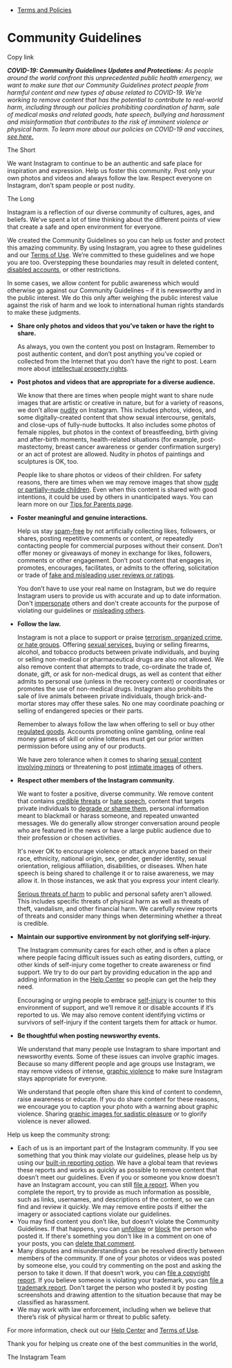 *   [Terms and Policies](https://help.instagram.com/1417489251945243/?helpref=breadcrumb)

Community Guidelines
====================

Copy link

_**COVID-19: Community Guidelines Updates and Protections:** As people around the world confront this unprecedented public health emergency, we want to make sure that our Community Guidelines protect people from harmful content and new types of abuse related to COVID-19. We’re working to remove content that has the potential to contribute to real-world harm, including through our policies prohibiting coordination of harm, sale of medical masks and related goods, hate speech, bullying and harassment and misinformation that contributes to the risk of imminent violence or physical harm. To learn more about our policies on COVID-19 and vaccines, [see here.](https://help.instagram.com/697825587576762?helpref=faq_content)_

The Short

We want Instagram to continue to be an authentic and safe place for inspiration and expression. Help us foster this community. Post only your own photos and videos and always follow the law. Respect everyone on Instagram, don’t spam people or post nudity.

The Long

Instagram is a reflection of our diverse community of cultures, ages, and beliefs. We’ve spent a lot of time thinking about the different points of view that create a safe and open environment for everyone.

We created the Community Guidelines so you can help us foster and protect this amazing community. By using Instagram, you agree to these guidelines and our [Terms of Use](https://www.instagram.com/legal/terms). We’re committed to these guidelines and we hope you are too. Overstepping these boundaries may result in deleted content, [disabled accounts](https://help.instagram.com/366993040048856?helpref=faq_content), or other restrictions.

In some cases, we allow content for public awareness which would otherwise go against our Community Guidelines – if it is newsworthy and in the public interest. We do this only after weighing the public interest value against the risk of harm and we look to international human rights standards to make these judgments.

*   **Share only photos and videos that you’ve taken or have the right to share.**
    
    As always, you own the content you post on Instagram. Remember to post authentic content, and don’t post anything you’ve copied or collected from the Internet that you don’t have the right to post. Learn more about [intellectual property rights](https://help.instagram.com/126382350847838?helpref=faq_content).
    
*   **Post photos and videos that are appropriate for a diverse audience.**
    
    We know that there are times when people might want to share nude images that are artistic or creative in nature, but for a variety of reasons, we don’t allow [nudity](https://l.instagram.com/?u=https%3A%2F%2Fwww.facebook.com%2Fcommunitystandards%2Fadult_nudity_sexual_activity&e=AT2l9Ji7TCpDjV28pI3pZa5qYF4q0mwMOIyOcDzk14Az1ibFjVTFMg0uK90pee5YxtiJCBY1hce9dbnWPyaYU1ONZm_CfqWSRVHPutsslg5TJygPSJnTcJvqGd6h97XlM-ewoeoPDqeWoe_R70ipAQ) on Instagram. This includes photos, videos, and some digitally-created content that show sexual intercourse, genitals, and close-ups of fully-nude buttocks. It also includes some photos of female nipples, but photos in the context of breastfeeding, birth giving and after-birth moments, health-related situations (for example, post-mastectomy, breast cancer awareness or gender confirmation surgery) or an act of protest are allowed. Nudity in photos of paintings and sculptures is OK, too.
    
    People like to share photos or videos of their children. For safety reasons, there are times when we may remove images that show [nude or partially-nude children](https://l.instagram.com/?u=https%3A%2F%2Fwww.facebook.com%2Fcommunitystandards%2Fchild_nudity_sexual_exploitation&e=AT2l9Ji7TCpDjV28pI3pZa5qYF4q0mwMOIyOcDzk14Az1ibFjVTFMg0uK90pee5YxtiJCBY1hce9dbnWPyaYU1ONZm_CfqWSRVHPutsslg5TJygPSJnTcJvqGd6h97XlM-ewoeoPDqeWoe_R70ipAQ). Even when this content is shared with good intentions, it could be used by others in unanticipated ways. You can learn more on our [Tips for Parents page](https://help.instagram.com/154475974694511/?helpref=faq_content).
    
*   **Foster meaningful and genuine interactions.**
    
    Help us stay [spam-free](https://l.instagram.com/?u=https%3A%2F%2Fwww.facebook.com%2Fcommunitystandards%2Fspam&e=AT2l9Ji7TCpDjV28pI3pZa5qYF4q0mwMOIyOcDzk14Az1ibFjVTFMg0uK90pee5YxtiJCBY1hce9dbnWPyaYU1ONZm_CfqWSRVHPutsslg5TJygPSJnTcJvqGd6h97XlM-ewoeoPDqeWoe_R70ipAQ) by not artificially collecting likes, followers, or shares, posting repetitive comments or content, or repeatedly contacting people for commercial purposes without their consent. Don’t offer money or giveaways of money in exchange for likes, followers, comments or other engagement. Don’t post content that engages in, promotes, encourages, facilitates, or admits to the offering, solicitation or trade of [fake and misleading user reviews or ratings](https://l.instagram.com/?u=https%3A%2F%2Fwww.facebook.com%2Fcommunitystandards%2Ffraud_deception&e=AT2l9Ji7TCpDjV28pI3pZa5qYF4q0mwMOIyOcDzk14Az1ibFjVTFMg0uK90pee5YxtiJCBY1hce9dbnWPyaYU1ONZm_CfqWSRVHPutsslg5TJygPSJnTcJvqGd6h97XlM-ewoeoPDqeWoe_R70ipAQ).
    
    You don’t have to use your real name on Instagram, but we do require Instagram users to provide us with accurate and up to date information. Don't [impersonate](https://l.instagram.com/?u=https%3A%2F%2Fwww.facebook.com%2Fcommunitystandards%2Fmisrepresentation&e=AT2l9Ji7TCpDjV28pI3pZa5qYF4q0mwMOIyOcDzk14Az1ibFjVTFMg0uK90pee5YxtiJCBY1hce9dbnWPyaYU1ONZm_CfqWSRVHPutsslg5TJygPSJnTcJvqGd6h97XlM-ewoeoPDqeWoe_R70ipAQ) others and don't create accounts for the purpose of violating our guidelines or [misleading others](https://l.instagram.com/?u=https%3A%2F%2Ftransparency.fb.com%2Fpolicies%2Fcommunity-standards%2Finauthentic-behavior%2F&e=AT2l9Ji7TCpDjV28pI3pZa5qYF4q0mwMOIyOcDzk14Az1ibFjVTFMg0uK90pee5YxtiJCBY1hce9dbnWPyaYU1ONZm_CfqWSRVHPutsslg5TJygPSJnTcJvqGd6h97XlM-ewoeoPDqeWoe_R70ipAQ).
    
*   **Follow the law.**
    
    Instagram is not a place to support or praise [terrorism, organized crime, or hate groups](https://l.instagram.com/?u=https%3A%2F%2Fwww.facebook.com%2Fcommunitystandards%2Fdangerous_individuals_organizations&e=AT2l9Ji7TCpDjV28pI3pZa5qYF4q0mwMOIyOcDzk14Az1ibFjVTFMg0uK90pee5YxtiJCBY1hce9dbnWPyaYU1ONZm_CfqWSRVHPutsslg5TJygPSJnTcJvqGd6h97XlM-ewoeoPDqeWoe_R70ipAQ). Offering [sexual services](https://l.instagram.com/?u=https%3A%2F%2Fwww.facebook.com%2Fcommunitystandards%2Fsexual_solicitation&e=AT2l9Ji7TCpDjV28pI3pZa5qYF4q0mwMOIyOcDzk14Az1ibFjVTFMg0uK90pee5YxtiJCBY1hce9dbnWPyaYU1ONZm_CfqWSRVHPutsslg5TJygPSJnTcJvqGd6h97XlM-ewoeoPDqeWoe_R70ipAQ), buying or selling firearms, alcohol, and tobacco products between private individuals, and buying or selling non-medical or pharmaceutical drugs are also not allowed. We also remove content that attempts to trade, co-ordinate the trade of, donate, gift, or ask for non-medical drugs, as well as content that either admits to personal use (unless in the recovery context) or coordinates or promotes the use of non-medical drugs. Instagram also prohibits the sale of live animals between private individuals, though brick-and-mortar stores may offer these sales. No one may coordinate poaching or selling of endangered species or their parts.
    
    Remember to always follow the law when offering to sell or buy other [regulated goods](https://l.instagram.com/?u=https%3A%2F%2Fwww.facebook.com%2Fcommunitystandards%2Fregulated_goods&e=AT2l9Ji7TCpDjV28pI3pZa5qYF4q0mwMOIyOcDzk14Az1ibFjVTFMg0uK90pee5YxtiJCBY1hce9dbnWPyaYU1ONZm_CfqWSRVHPutsslg5TJygPSJnTcJvqGd6h97XlM-ewoeoPDqeWoe_R70ipAQ). Accounts promoting online gambling, online real money games of skill or online lotteries must get our prior written permission before using any of our products.
    
    We have zero tolerance when it comes to sharing [sexual content involving minors](https://l.instagram.com/?u=https%3A%2F%2Fwww.facebook.com%2Fcommunitystandards%2Fchild_nudity_sexual_exploitation&e=AT2l9Ji7TCpDjV28pI3pZa5qYF4q0mwMOIyOcDzk14Az1ibFjVTFMg0uK90pee5YxtiJCBY1hce9dbnWPyaYU1ONZm_CfqWSRVHPutsslg5TJygPSJnTcJvqGd6h97XlM-ewoeoPDqeWoe_R70ipAQ) or threatening to post [intimate images](https://l.instagram.com/?u=https%3A%2F%2Fwww.facebook.com%2Fcommunitystandards%2Fsexual_exploitation_adults&e=AT2l9Ji7TCpDjV28pI3pZa5qYF4q0mwMOIyOcDzk14Az1ibFjVTFMg0uK90pee5YxtiJCBY1hce9dbnWPyaYU1ONZm_CfqWSRVHPutsslg5TJygPSJnTcJvqGd6h97XlM-ewoeoPDqeWoe_R70ipAQ) of others.
    
*   **Respect other members of the Instagram community.**
    
    We want to foster a positive, diverse community. We remove content that contains [credible threats](https://l.instagram.com/?u=https%3A%2F%2Fwww.facebook.com%2Fcommunitystandards%2Fcredible_violence&e=AT2l9Ji7TCpDjV28pI3pZa5qYF4q0mwMOIyOcDzk14Az1ibFjVTFMg0uK90pee5YxtiJCBY1hce9dbnWPyaYU1ONZm_CfqWSRVHPutsslg5TJygPSJnTcJvqGd6h97XlM-ewoeoPDqeWoe_R70ipAQ) or [hate speech](https://l.instagram.com/?u=https%3A%2F%2Fwww.facebook.com%2Fcommunitystandards%2Fhate_speech&e=AT2l9Ji7TCpDjV28pI3pZa5qYF4q0mwMOIyOcDzk14Az1ibFjVTFMg0uK90pee5YxtiJCBY1hce9dbnWPyaYU1ONZm_CfqWSRVHPutsslg5TJygPSJnTcJvqGd6h97XlM-ewoeoPDqeWoe_R70ipAQ), content that targets private individuals to [degrade or shame them](https://l.instagram.com/?u=https%3A%2F%2Fwww.facebook.com%2Fcommunitystandards%2Fbullying&e=AT2l9Ji7TCpDjV28pI3pZa5qYF4q0mwMOIyOcDzk14Az1ibFjVTFMg0uK90pee5YxtiJCBY1hce9dbnWPyaYU1ONZm_CfqWSRVHPutsslg5TJygPSJnTcJvqGd6h97XlM-ewoeoPDqeWoe_R70ipAQ), personal information meant to blackmail or harass someone, and repeated unwanted messages. We do generally allow stronger conversation around people who are featured in the news or have a large public audience due to their profession or chosen activities.
    
    It's never OK to encourage violence or attack anyone based on their race, ethnicity, national origin, sex, gender, gender identity, sexual orientation, religious affiliation, disabilities, or diseases. When hate speech is being shared to challenge it or to raise awareness, we may allow it. In those instances, we ask that you express your intent clearly.
    
    [Serious threats of harm](https://l.instagram.com/?u=https%3A%2F%2Fwww.facebook.com%2Fcommunitystandards%2Fcredible_violence&e=AT2l9Ji7TCpDjV28pI3pZa5qYF4q0mwMOIyOcDzk14Az1ibFjVTFMg0uK90pee5YxtiJCBY1hce9dbnWPyaYU1ONZm_CfqWSRVHPutsslg5TJygPSJnTcJvqGd6h97XlM-ewoeoPDqeWoe_R70ipAQ) to public and personal safety aren't allowed. This includes specific threats of physical harm as well as threats of theft, vandalism, and other financial harm. We carefully review reports of threats and consider many things when determining whether a threat is credible.
    
*   **Maintain our supportive environment by not glorifying self-injury.**
    
    The Instagram community cares for each other, and is often a place where people facing difficult issues such as eating disorders, cutting, or other kinds of self-injury come together to create awareness or find support. We try to do our part by providing education in the app and adding information in the [Help Center](https://help.instagram.com/) so people can get the help they need.
    
    Encouraging or urging people to embrace [self-injury](https://l.instagram.com/?u=https%3A%2F%2Fwww.facebook.com%2Fcommunitystandards%2Fsuicide_self_injury_violence&e=AT2l9Ji7TCpDjV28pI3pZa5qYF4q0mwMOIyOcDzk14Az1ibFjVTFMg0uK90pee5YxtiJCBY1hce9dbnWPyaYU1ONZm_CfqWSRVHPutsslg5TJygPSJnTcJvqGd6h97XlM-ewoeoPDqeWoe_R70ipAQ) is counter to this environment of support, and we’ll remove it or disable accounts if it’s reported to us. We may also remove content identifying victims or survivors of self-injury if the content targets them for attack or humor.
    
*   **Be thoughtful when posting newsworthy events.**
    
    We understand that many people use Instagram to share important and newsworthy events. Some of these issues can involve graphic images. Because so many different people and age groups use Instagram, we may remove videos of intense, [graphic violence](https://l.instagram.com/?u=https%3A%2F%2Fwww.facebook.com%2Fcommunitystandards%2Fgraphic_violence&e=AT2l9Ji7TCpDjV28pI3pZa5qYF4q0mwMOIyOcDzk14Az1ibFjVTFMg0uK90pee5YxtiJCBY1hce9dbnWPyaYU1ONZm_CfqWSRVHPutsslg5TJygPSJnTcJvqGd6h97XlM-ewoeoPDqeWoe_R70ipAQ) to make sure Instagram stays appropriate for everyone.
    
    We understand that people often share this kind of content to condemn, raise awareness or educate. If you do share content for these reasons, we encourage you to caption your photo with a warning about graphic violence. Sharing [graphic images for sadistic pleasure](https://l.instagram.com/?u=https%3A%2F%2Fwww.facebook.com%2Fcommunitystandards%2Fcruel_insensitive&e=AT2l9Ji7TCpDjV28pI3pZa5qYF4q0mwMOIyOcDzk14Az1ibFjVTFMg0uK90pee5YxtiJCBY1hce9dbnWPyaYU1ONZm_CfqWSRVHPutsslg5TJygPSJnTcJvqGd6h97XlM-ewoeoPDqeWoe_R70ipAQ) or to glorify violence is never allowed.
    

Help us keep the community strong:

*   Each of us is an important part of the Instagram community. If you see something that you think may violate our guidelines, please help us by using our [built-in reporting option](https://help.instagram.com/165828726894770?helpref=faq_content). We have a global team that reviews these reports and works as quickly as possible to remove content that doesn’t meet our guidelines. Even if you or someone you know doesn’t have an Instagram account, you can still [file a report](https://help.instagram.com/contact/383679321740945). When you complete the report, try to provide as much information as possible, such as links, usernames, and descriptions of the content, so we can find and review it quickly. We may remove entire posts if either the imagery or associated captions violate our guidelines.
*   You may find content you don’t like, but doesn’t violate the Community Guidelines. If that happens, you can [unfollow](https://help.instagram.com/286340048138725?helpref=faq_content) or [block](https://help.instagram.com/426700567389543/?helpref=faq_content) the person who posted it. If there's something you don't like in a comment on one of your posts, you can [delete that comment](https://help.instagram.com/289098941190483?helpref=faq_content).
*   Many disputes and misunderstandings can be resolved directly between members of the community. If one of your photos or videos was posted by someone else, you could try commenting on the post and asking the person to take it down. If that doesn’t work, you can [file a copyright report](https://help.instagram.com/126382350847838?helpref=faq_content). If you believe someone is violating your trademark, you can [file a trademark report](https://help.instagram.com/222826637847963?helpref=faq_content). Don't target the person who posted it by posting screenshots and drawing attention to the situation because that may be classified as harassment.
*   We may work with law enforcement, including when we believe that there’s risk of physical harm or threat to public safety.

For more information, check out our [Help Center](https://help.instagram.com/) and [Terms of Use](https://l.instagram.com/?u=http%3A%2F%2Finstagram.com%2Flegal%2Fterms%2F%23&e=AT2l9Ji7TCpDjV28pI3pZa5qYF4q0mwMOIyOcDzk14Az1ibFjVTFMg0uK90pee5YxtiJCBY1hce9dbnWPyaYU1ONZm_CfqWSRVHPutsslg5TJygPSJnTcJvqGd6h97XlM-ewoeoPDqeWoe_R70ipAQ).

Thank you for helping us create one of the best communities in the world,

The Instagram Team
